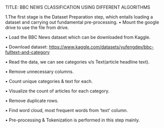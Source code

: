 TITLE: BBC NEWS CLASSIFICATION USING DIFFERENT ALGORITHMS

1.The first stage is the Dataset Preparation step, which entails loading a dataset and carrying out fundamental pre-processing.
• Mount the google drive to use the file from drive.

• Load the BBC News dataset which can be downloaded from Kaggle.

• Download dataset: https://www.kaggle.com/datasets/yufengdev/bbc-fulltext-and-category

• Read the data, we can see categories v/s Text(article headline text).

• Remove unnecessary columns.

• Count unique categories & text for each.

• Visualize the count of articles for each category.

• Remove duplicate rows.

• Find word cloud, most frequent words from ‘text’ column.

• Pre-processing & Tokenization is performed in this step mainly.
